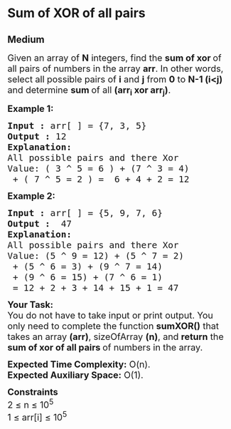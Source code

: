 # Sum of XOR of all pairs
## Medium
<div class="problems_problem_content__Xm_eO" bis_skin_checked="1"><p><span style="font-size: 20px;">Given an array of <strong>N</strong> integers, find the <strong>sum of xor </strong>of all pairs of numbers in the array <strong>arr</strong>. In other words, select all possible pairs of <strong>i</strong> and <strong>j</strong> from <strong>0</strong> to <strong>N-1 (i&lt;j)</strong> and determine <strong>sum </strong>of all <strong>(arr<sub>i</sub> xor arr<sub>j</sub>)</strong>.</span></p>
<p><span style="font-size: 20px;"><strong>Example 1:</strong></span></p>
<pre><span style="font-size: 20px;"><strong>Input :</strong> arr[ ] = {7, 3, 5}
<strong>Output :</strong> 12
<strong>Explanation:</strong>
All possible pairs and there Xor
Value: ( 3 ^ 5 = 6 ) + (7 ^ 3 = 4)
 + ( 7 ^ 5 = 2 ) =  6 + 4 + 2 = 12
</span></pre>
<p><span style="font-size: 20px;"><strong>Example 2:</strong></span></p>
<pre><span style="font-size: 20px;"><strong>Input :</strong> arr[ ] = {5, 9, 7, 6} <strong>
Output :</strong>  47<br><strong>Explanation:<br></strong>All possible pairs and there Xor<br>Value: (5 ^ 9 = 12) + (5 ^ 7 = 2)<br> + (5 ^ 6 = 3) + (9 ^ 7 = 14)<br> + (9 ^ 6 = 15) + (7 ^ 6 = 1)<br> = 12 + 2 + 3 + 14 + 15 + 1 = 47</span></pre>
<p><span style="font-size: 20px;"><strong>Your Task:</strong><br>You do not have to take input or print output. You only need to complete the function <strong>sumXOR()</strong> that takes an array <strong>(arr)</strong>, sizeOfArray <strong>(n)</strong>, and <strong>return</strong>&nbsp;the <strong>sum of xor of all pairs </strong>of numbers in the array.</span></p>
<p><span style="font-size: 20px;"><strong>Expected Time Complexity:</strong> O(n).<br><strong>Expected Auxiliary Space:</strong>&nbsp;O(1).</span></p>
<p><span style="font-size: 20px;"><strong>Constraints</strong><br>2 ≤ n ≤ 10<sup>5</sup><br>1 ≤ arr[i] ≤ 10<sup>5 </sup></span></p></div>